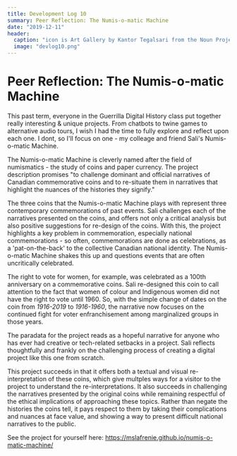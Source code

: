 ```yaml
---
title: Development Log 10
summary: Peer Reflection: The Numis-o-matic Machine 
date: "2019-12-11" 
header:
  caption: "icon is Art Gallery by Kantor Tegalsari from the Noun Project"
  image: "devlog10.png"
--- 
```

# Peer Reflection: The Numis-o-matic Machine 

This past term, everyone in the Guerrilla Digital History class put together really interesting & unique projects. From chatbots to twine games to alternative audio tours, I wish I had the time to fully explore and reflect upon each one. I dont, so I'll focus on one - my colleage and friend Sali's Numis-o-matic Machine. 

The Numis-o-matic Machine is cleverly named after the field of numismatics - the study of coins and paper currency. The project description promises "to challenge dominant and official narratives of Canadian commemorative coins and to re-situate them in narratives that highlight the nuances of the histories they signify."

The three coins that the Numis-o-matic Machine plays with represent three contemporary commemorations of past events. Sali challenges each of the narratives presented on the coins, and offers not only a critical analysis but also positive suggestions for re-design of the coins. With this, the project highlights a key problem in commemoration, especially national commemorations - so often, commemorations are done as celebrations, as a 'pat-on-the-back' to the collective Canadian national identity. The Numis-o-matic Machine shakes this up and questions events that are often uncritically celebrated. 

The right to vote for women, for example, was celebrated as a 100th anniversary on a commemorative coins. Sali re-designed this coin to call attention to the fact that women of colour and Indigenous women did not have the right to vote until 1960. So, with the simple change of dates on the coin from *1916-2019* to *1916-1960*, the narrative now focuses on the continued fight for voter enfranchisement among marginalized groups in those years.  

The paradata for the project reads as a hopeful narrative for anyone who has ever had creative or tech-related setbacks in a project. Sali reflects thoughtfully and frankly on the challenging process of creating a digital project like this one from scratch. 

This project succeeds in that it offers both a textual and visual re-interpretation of these coins, which give multples ways for a visitor to the project to understand the re-interpretations. It also succeeds in challenging the narratives presented by the original coins while remaining respectful of the ethical implications of approaching these topics. Rather than negate the histories the coins tell, it pays respect to them by taking their complications and nuances at face value, and showing a way to present difficult national narratives to the public. 

See the project for yourself here: https://mslafrenie.github.io/numis-o-matic-machine/
